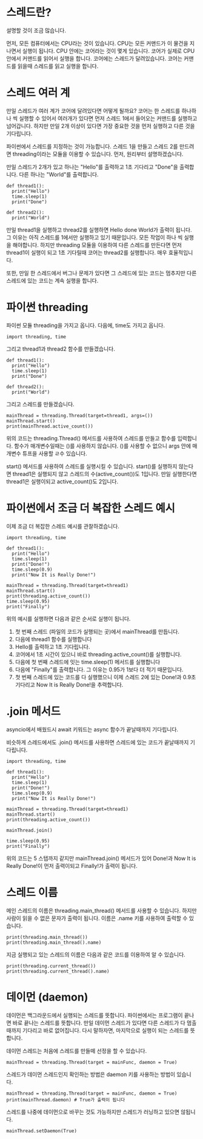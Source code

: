 # 스레드란?
설명할 것이 조금 많습니다.

먼저, 모든 컴퓨터에서는 CPU라는 것이 있습니다. CPU는 모든 커맨드가 이 물건을 지나면서 실행이 됩니다.
CPU 안에는 코어라는 것이 몇게 있습니다. 코어가 실제로 CPU 안에서 커맨드를 읽어서 실행을 합니다.
코어에는 스레드가 달려있습니다. 코어는 커맨드를 읽을때 스레드를 읽고 실행을 합니다.

# 스레드 여러 계
만일 스레드가 여러 계가 코어에 달려있다면 어떻게 될까요? 코어는 한 스레드를 하나하나 씩 실행할 수 있어서 여러개가 있다면 먼저 스레드 1에서 들어오는 커맨드를 실행하고 넘어갑니다. 하지만 만일 2개 이상이 있다면 가장 중요한 것을 먼저 실행하고 다른 것을 기다립니다.

파이썬에서 스레드를 지정하는 것이 가능합니다. 스레드 1을 만들고 스레드 2를 만드려면 threading이라는 모듈을 이용할 수 있습니다. 먼저, 원리부터 설명하겠습니다.

만일 스레드가 2개가 있고 하나는 "Hello"를 출력하고 1초 기다리고 "Done"을 출력합니다. 다른 하나는 "World"를 출력합니다.

```
def thread1():
  print("Hello")
  time.sleep(1)
  print("Done")

def thread2():
  print("World")
```

만일 thread1을 실행하고 thread2를 실행하면 Hello done World가 출력이 됩니다. 그 이유는 아직 스레드를 1에서만 실행하고 있기 때문입니다. 모든 작업이 하나 씩 실행을 해야합니다. 하지만 threading 모듈을 이용하여 다른 스레드를 만든다면 먼저 thread1이 실행이 되고 1초 기다릴때 코어는 thread2를 실행합니다. 매우 효율적입니다.

또한, 만일 한 스레드에서 버그나 문제가 있다면 그 스레드에 있는 코드는 멈추지만 다른 스레드에 있는 코드는 계속 실행을 합니다.

# 파이썬 threading
파이썬 모듈 threading을 가지고 옵니다. 다음에, time도 가지고 옵니다.

```
import threading, time
```

그리고 thread1과 thread2 함수를 만들겠습니다.

```
def thread1():
  print("Hello")
  time.sleep(1)
  print("Done")

def thread2():
  print("World")
```

그리고 스레드를 만들겠습니다.

```
mainThread = threading.Thread(target=thread1, args=())
mainThread.start()
print(mainThread.active_count())
```

위의 코드는 threading.Thread() 메서드를 사용하여 스레드를 만들고 함수를 입력합니다. 함수가 매개변수일때는 ()를 사용하지 않습니다. ()를 사용할 수 없으니 args 안에 매개변수 튜프을 사용할 ㄹ수 있습니다.

start() 메서드를 사용하여 스레드를 실행시킬 수 있습니다. start()를 실행하지 않는다면 thread1은 실행되지 않고 스레드의 수(active_count())도 1입니다. 만일 실행한다면 thread1은 실행이되고 active_count()도 2입니다.


# 파이썬에서 조금 더 복잡한 스레드 예시
이제 조금 더 복잡한 스레드 예시를 관찰하겠습니다.

```
import threading, time

def thread1():
  print("Hello")
  time.sleep(1)
  print("Done!")
  time.sleep(0.9)
  print("Now It is Really Done!")

mainThread = threading.Thread(target=thread1)
mainThread.start()
print(threading.active_count())
time.sleep(0.95)
print("Finally")
```

위의 예시를 실행하면 다음과 같은 순서로 실행이 됩니다.

1. 첫 번째 스레드 (파일의 코드가 실행되는 곳)에서 mainThread를 만듭니다.
2. 다음에 thread1 함수를 실행합니다
3. Hello를 출력하고 1초 기다립니다.
4. 코어에서 1초 시간이 있으니 바로 threading.active_count()를 실행합니다.
5. 다음에 첫 번째 스레드에 잇는 time.sleep(1) 메서드를 실행합니다
6. 다음에 "Finally"를 출력합니다. 그 이유는 0.95가 1보다 더 적기 때문입니다.
7. 첫 번째 스레드에 있는 코드를 다 실행했으니 이제 스레드 2에 있는 Done!과 0.9초 기다리고 Now It is Really Done!을 추력합니다.

# .join 메서드
asyncio에서 배웠드시 await 키워드는 async 함수가 끝날때까지 기다립니다.

비슷하게 스레드에서도 .join() 메서드를 사용하면 스레드에 있는 코드가 끝날때까지 기다립니다.

```
import threading, time

def thread1():
  print("Hello")
  time.sleep(1)
  print("Done!")
  time.sleep(0.9)
  print("Now It is Really Done!")

mainThread = threading.Thread(target=thread1)
mainThread.start()
print(threading.active_count())

mainThread.join()

time.sleep(0.95)
print("Finally")
```

위의 코드는 5 스텝까지 같지만 mainThread.join() 메서드가 있어 Done!과 Now It is Really Done!이 먼저 출력이되고 Finally!가 출력이 됩니다.

# 스레드 이름
메인 스레드의 이름은 threading.main_thread() 메서드를 사용할 수 있습니다. 하지만 사람이 읽을 수 없은 문자가 출력이 됩니다. 이름은 .name 키를 사용하여 출력할 수 있습니다.

```
print(threading.main_thread())
print(threading.main_thread().name)
```

지금 실행되고 있는 스레드의 이름은 다음과 같은 코드를 이용하여 알 수 있습니다.

```
print(threading.current_thread())
print(threading.current_thread().name)
```

# 데이먼 (daemon)
데이먼은 백그라운드에서 실행되는 스레드를 뜻합니다. 파이썬에서는 프로그램이 끝나면 바로 끝나는 스레드를 뜻합니다. 만일 데이먼 스레드가 있다면 다른 스레드가 다 멈출때까지 기다리고 바로 없어집니다. 다시 말하자면, 마지막으로 실행이 되는 스레드를 뜻합니다.

데이먼 스레드는 처음에 스레드를 만들떼 선정을 할 수 있습니다.

```
mainThread = threading.Thread(target = mainFunc, daemon = True)
```

스레드가 데이먼 스레드인지 확인하는 방법은 daemon 키를 사용하는 방법이 있습니다.

```
mainThread = threading.Thread(target = mainFunc, daemon = True)
print(mainThread.daemon) # True가 출력이 됩니다
```

스레드를 나중에 데이먼으로 바꾸는 것도 가능하지만 스레드가 러닝하고 있으면 않됩니다.

```
mainThread.setDaemon(True)
```
